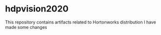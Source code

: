 # hdpvision2020
This repository contains artifacts related to Hortonworks distribution
I have made some changes
